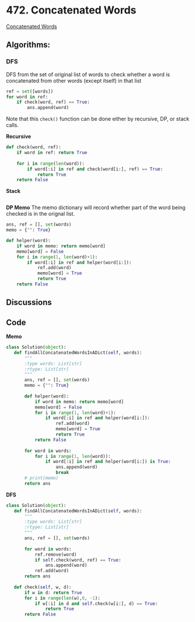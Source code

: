 # 472. Concatenated Words
[Concatenated Words](https://leetcode.com/problems/concatenated-words/)   

## Algorithms:
### DFS
DFS from the set of original list of words to check whether a word is concatenated from other words (except itself) in that list 

```python
ref = set([words])
for word in ref:
    if check(word, ref) == True:
        ans.append(word)
```

Note that this `check()` function can be done either by recursive, DP, or stack calls.

**Recursive**
```python
def check(word, ref):
    if word in ref: return True
    
    for i in range(len(word)):
        if word[:i] in ref and check(word[i:], ref) == True:
            return True
    return False
 ```
 **Stack**
 
 ```python
 
 ```
 
**DP Memo**
The memo dictionary will record whether part of the word being checked is in the orignal list.
```python
ans, ref = [], set(words)
memo = {"": True}

def helper(word):
    if word in memo: return memo[word]
    memo[word] = False
    for i in range(1, len(word)+1):
        if word[:i] in ref and helper(word[i:]):
            ref.add(word)
            memo[word] = True
            return True
    return False    
```
 
 ## Discussions
 
 
 
 ## Code
 **Memo**
 
 ```python 
class Solution(object):
    def findAllConcatenatedWordsInADict(self, words):
        """
        :type words: List[str]
        :rtype: List[str]
        """
        ans, ref = [], set(words)
        memo = {"": True}
        
        def helper(word):
            if word in memo: return memo[word]
            memo[word] = False
            for i in range(1, len(word)+1):
                if word[:i] in ref and helper(word[i:]):
                    ref.add(word)
                    memo[word] = True
                    return True
            return False
        
        for word in words:
            for i in range(1, len(word)):
                if word[:i] in ref and helper(word[i:]) is True:
                    ans.append(word)
                    break
        # print(memo)    
        return ans
```
 
**DFS**

 ```python
 class Solution(object):
    def findAllConcatenatedWordsInADict(self, words):
        """
        :type words: List[str]
        :rtype: List[str]
        """
        ans, ref = [], set(words)
        
        for word in words:
            ref.remove(word)
            if self.check(word, ref) == True:
                ans.append(word)
            ref.add(word)
        return ans
    
    def check(self, w, d):
        if w in d: return True
        for i in range(len(w),0, -1):
            if w[:i] in d and self.check(w[i:], d) == True:
                return True
        return False
 ```
